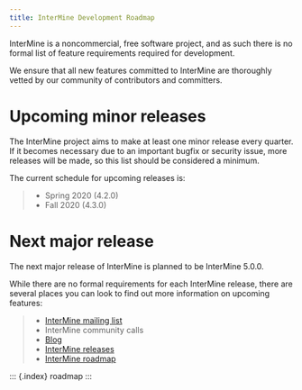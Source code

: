 ```yaml
---
title: InterMine Development Roadmap
---
```


InterMine is a noncommercial, free software project, and as such there
is no formal list of feature requirements required for development.

We ensure that all new features committed to InterMine are thoroughly
vetted by our community of contributors and committers.

Upcoming minor releases
=======================

The InterMine project aims to make at least one minor release every
quarter. If it becomes necessary due to an important bugfix or security
issue, more releases will be made, so this list should be considered a
minimum.

The current schedule for upcoming releases is:

> -   Spring 2020 (4.2.0)
> -   Fall 2020 (4.3.0)

Next major release
==================

The next major release of InterMine is planned to be InterMine 5.0.0.

While there are no formal requirements for each InterMine release, there
are several places you can look to find out more information on upcoming
features:

> -   [InterMine mailing
>     list](https://lists.intermine.org/pipermail/dev/)
> -   InterMine community calls
> -   [Blog](https://intermineorg.wordpress.com/tag/release-notes/)
> -   [InterMine
>     releases](https://github.com/intermine/intermine/releases)
> -   [InterMine
>     roadmap](https://github.com/intermine/intermine/projects/7)

::: {.index}
roadmap
:::
